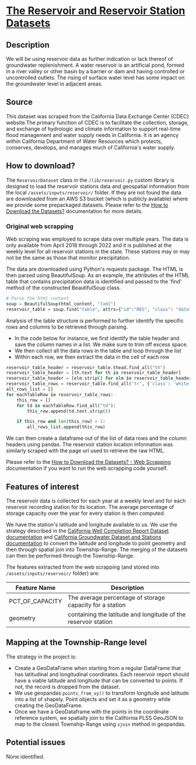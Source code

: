 # [The Reservoir and Reservoir Station Datasets](https://cdec.water.ca.gov/reservoir.html)

## Description
We will be using reservoir data as further indication or lack thereof of groundwater replenishment. A water reservoir 
is an artificial pond, formed in a river valley or other basin by a barrier or dam and having controlled or 
uncontrolled outlets. The rising of surface water level has some impact on the groundwater level in adjacent areas.

## Source
This dataset was scraped from the California Data Exchange Center (CDEC) website.The primary function of CDEC is to 
facilitate the collection, storage, and exchange of hydrologic
and climate information to support real-time flood management and water supply needs in California. It is an agency 
within California Department of Water Resources which protects,
conserves, develops, and manages much of California's water supply. 

## How to download?
The `ReservoirDataset` class in the `/lib/reservoir.py` custom library is designed to load the reservoir stations data
and geospatial information from the local `/assets/inputs/reservoir/` folder. If they are not found the data
are downloaded from an AWS S3 bucket (which is publicly available) where we provide some prepackaged datasets. Please
refer to the [How to Download the Datasets?](doc/assets/download.md) documentation for more details.

### Original web scrapping
Web scraping was employed to scrape data over multiple years. The data is only available from April 2018 through 2022 
and it is published at the weekly level for all reservoir stations in the state. These stations may or may not be the 
same as those that monitor precipitation.

The data are downloaded using Python's requests package. The HTML is then parsed using BeautifulSoup. As an example, 
the attributes of the HTML table that contains precipitation data is identified and passed to the 'find' method of the 
constructed BeautifulSoup class.

```Python
# Parse the html content
soup = BeautifulSoup(html_content, "lxml")
reservoir_table = soup.find("table", attrs={"id":"RES", "class": "data"}) 
```

Analysis of the table structure is performed to further identify the specific rows and columns to be retrieved through 
parsing. 
* In the code below for instance, we first identify the table header and save the column names in a list. We make sure 
to trim off excess space. 
* We then collect all the data rows in the table and loop through the list
* Within each row, we then extract the data in the cell of each row

```Python
reservoir_table_header = reservoir_table.thead.find_all("th")  
reservoir_table_header = [th.text for th in reservoir_table_header]
reservoir_table_header = [elm.strip() for elm in reservoir_table_header[1:]]
reservoir_table_rows = reservoir_table.find_all('tr', {'class': 'white'})
all_rows_list = []
for eachTableRow in reservoir_table_rows:
    this_row = []
    for td in eachTableRow.find_all("td"):
        this_row.append(td.text.strip())

    if this_row and len(this_row) > 1:
        all_rows_list.append(this_row)
```

We can then create a dataframe out of the list of data rows and the column headers using pandas. The reservoir station 
location information was similarly scraped with the page url used to retrieve the raw HTML.

Please refer to the
[How to Download the Datasets? - Web Scrapping](doc/assets/download.mdweb-scraping) documentation if you want to run
the web scrapping code yourself.

## Features of interest
The reservoir data is collected for each year at a weekly level and for each reservoir recording station for its 
location. The average percentage of storage capacity over the year for every station is then computed.

We have the station's latitude and longitude available to us. We use the strategy described in the 
[California Well Completion Report Dataset documentation](/doc/well_completion_reports.md) and 
[California Groundwater Dataset and Stations documentation](/doc/groundwater.md) to convert the latitude and longitude 
to point geometry and then through spatial join into Township-Range. The merging of the datasets can then be performed 
through the Township-Range.

The features extracted from the web scrapping (and stored into `/assets/inputs/reservoir/` folder) are:

| Feature Name     | Description                                                    |
|------------------|----------------------------------------------------------------|
| PCT_OF_CAPACITY  | The average percentage of storage capacity for a station       |
| geometry         | containing the latitude and longitude of the reservoir station |

## Mapping at the Township-Range level
The strategy in the project is:
- Create a GeoDataFrame when starting from a regular DataFrame that has latitudinal and longitudinal coordinates. Each 
reservoir report should have a viable latitude and longitude that can be converted to points. If not, the record is 
dropped from the dataset.
- We use geopandas `points_from_xy()` to transform longitude and latitude into a list of shapely. Point objects and set
it as a geometry while creating the GeoDataFrame.
- Once we have a GeoDataframe with the points in the coordinate reference system, we spatially join to the California 
PLSS GeoJSON to map to the closest Township-Range using `sjoin` method in geopandas.

## Potential issues
None identified.